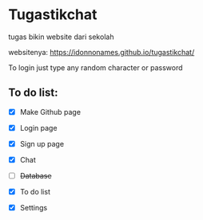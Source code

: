 # Tugastikchat
tugas bikin website dari sekolah

websitenya: https://idonnonames.github.io/tugastikchat/

To login just type any random character or password

## To do list:
- [x] Make Github page
- [x] Login page
- [x] Sign up page
- [x] Chat
- [ ] ~~Database~~
- [x] To do list
- [x] Settings


